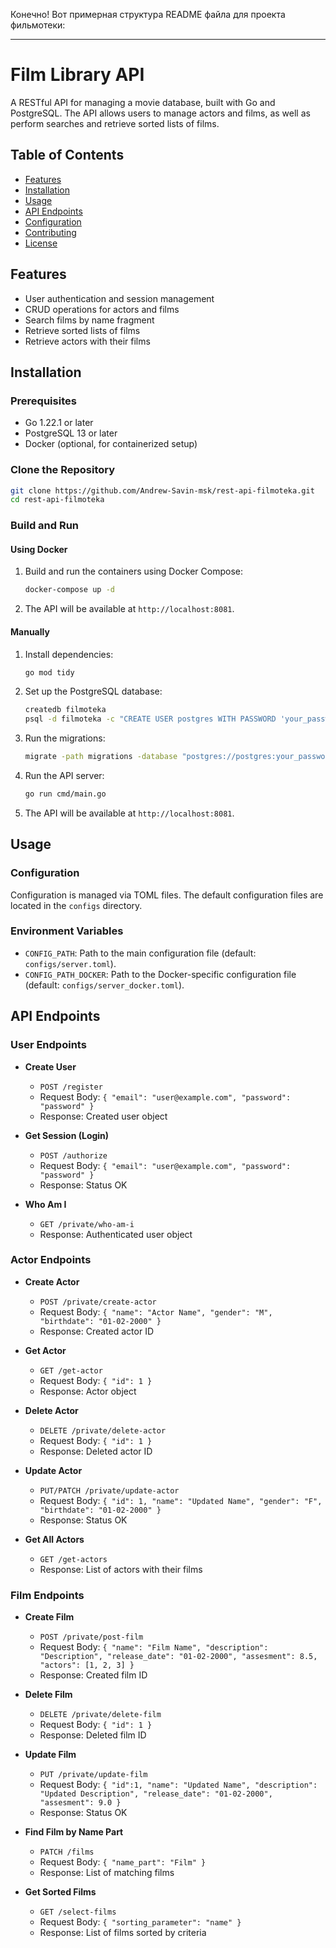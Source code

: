 Конечно! Вот примерная структура README файла для проекта фильмотеки:

---

# Film Library API

A RESTful API for managing a movie database, built with Go and PostgreSQL. The API allows users to manage actors and films, as well as perform searches and retrieve sorted lists of films.

## Table of Contents

- [Features](#features)
- [Installation](#installation)
- [Usage](#usage)
- [API Endpoints](#api-endpoints)
- [Configuration](#configuration)
- [Contributing](#contributing)
- [License](#license)

## Features

- User authentication and session management
- CRUD operations for actors and films
- Search films by name fragment
- Retrieve sorted lists of films
- Retrieve actors with their films

## Installation

### Prerequisites

- Go 1.22.1 or later
- PostgreSQL 13 or later
- Docker (optional, for containerized setup)

### Clone the Repository

```bash
git clone https://github.com/Andrew-Savin-msk/rest-api-filmoteka.git
cd rest-api-filmoteka
```

### Build and Run

#### Using Docker

1. Build and run the containers using Docker Compose:

    ```bash
    docker-compose up -d
    ```

2. The API will be available at `http://localhost:8081`.

#### Manually

1. Install dependencies:

    ```bash
    go mod tidy
    ```

2. Set up the PostgreSQL database:

    ```bash
    createdb filmoteka
    psql -d filmoteka -c "CREATE USER postgres WITH PASSWORD 'your_password';"
    ```

3. Run the migrations:

    ```bash
    migrate -path migrations -database "postgres://postgres:your_password@localhost:5432/filmoteka?sslmode=disable" up
    ```

4. Run the API server:

    ```bash
    go run cmd/main.go
    ```

15. The API will be available at `http://localhost:8081`.

## Usage

### Configuration

Configuration is managed via TOML files. The default configuration files are located in the `configs` directory.

### Environment Variables

- `CONFIG_PATH`: Path to the main configuration file (default: `configs/server.toml`).
- `CONFIG_PATH_DOCKER`: Path to the Docker-specific configuration file (default: `configs/server_docker.toml`).

## API Endpoints

### User Endpoints

- **Create User**
    - `POST /register`
    - Request Body: `{ "email": "user@example.com", "password": "password" }`
    - Response: Created user object

- **Get Session (Login)**
    - `POST /authorize`
    - Request Body: `{ "email": "user@example.com", "password": "password" }`
    - Response: Status OK

- **Who Am I**
    - `GET /private/who-am-i`
    - Response: Authenticated user object

### Actor Endpoints

- **Create Actor**
    - `POST /private/create-actor`
    - Request Body: `{ "name": "Actor Name", "gender": "M", "birthdate": "01-02-2000" }`
    - Response: Created actor ID

- **Get Actor**
    - `GET /get-actor`
    - Request Body: `{ "id": 1 }`
    - Response: Actor object

- **Delete Actor**
    - `DELETE /private/delete-actor`
    - Request Body: `{ "id": 1 }`
    - Response: Deleted actor ID

- **Update Actor**
    - `PUT/PATCH /private/update-actor`
    - Request Body: `{ "id": 1, "name": "Updated Name", "gender": "F", "birthdate": "01-02-2000" }`
    - Response: Status OK

- **Get All Actors**
    - `GET /get-actors`
    - Response: List of actors with their films

### Film Endpoints

- **Create Film**
    - `POST /private/post-film`
    - Request Body: `{ "name": "Film Name", "description": "Description", "release_date": "01-02-2000", "assesment": 8.5, "actors": [1, 2, 3] }`
    - Response: Created film ID

- **Delete Film**
    - `DELETE /private/delete-film`
    - Request Body: `{ "id": 1 }`
    - Response: Deleted film ID

- **Update Film**
    - `PUT /private/update-film`
    - Request Body: `{ "id":1, "name": "Updated Name", "description": "Updated Description", "release_date": "01-02-2000", "assesment": 9.0 }`
    - Response: Status OK

- **Find Film by Name Part**
    - `PATCH /films`
    - Request Body: `{ "name_part": "Film" }`
    - Response: List of matching films

- **Get Sorted Films**
    - `GET /select-films`
    - Request Body: `{ "sorting_parameter": "name" }`
    - Response: List of films sorted by criteria

